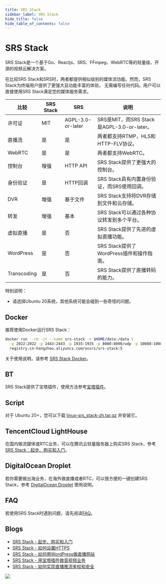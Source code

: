 ```yaml
---
title: SRS Stack
sidebar_label: SRS Stack
hide_title: false
hide_table_of_contents: false
---
```


# SRS Stack

SRS Stack是一个基于Go、Reactjs、SRS、FFmpeg、WebRTC等的轻量级、开源的视频云解决方案。

在比较SRS Stack和SRS时，两者都提供相似级别的媒体流功能。然而，SRS Stack为终端用户提供了更强大且功能丰富的体验，
无需编写任何代码。用户可以直接使用SRS Stack满足您的媒体服务需求。

| 比较       | SRS Stack | SRS      | 说明                            |
|----------|------|----------|-------------------------------|
| 许可证      | MIT | AGPL-3.0-or-later      | SRS是MIT，而SRS Stack是AGPL-3.0-or-later。          |
| 直播流      | 是    | 是        | 两者都支持RTMP，HLS和HTTP-FLV协议。     |
| WebRTC   | 是    | 是        | 两者都支持WebRTC。                  |
| 控制台      | 增强   | HTTP API | SRS Stack提供了更强大的控制台。          |
| 身份验证     | 是    | HTTP回调   | SRS Stack具有内置身份验证，而SRS使用回调。   |
| DVR      | 增强   | 基于文件     | SRS Stack支持将DVR存储到文件和云存储。     |
| 转发       | 增强   | 基本       | SRS Stack可以通过各种协议转发到多个平台。     |
| 虚拟直播     | 是    | 否        | SRS Stack提供了先进的虚拟直播功能。        |
| WordPress | 是    | 否        | SRS Stack提供了WordPress插件和操作指南。 |
| Transcoding | 是 | 否 | SRS Stack提供了直播转码的能力。|

特别说明：

* 请选择Ubuntu 20系统，其他系统可能会碰到一些奇怪的问题。

## Docker

推荐使用Docker运行SRS Stack：

```bash
docker run --rm -it --name srs-stack -v $HOME/data:/data \
  -p 2022:2022 -p 2443:2443 -p 1935:1935 -p 8000:8000/udp -p 10080:10080/udp \
  registry.cn-hangzhou.aliyuncs.com/ossrs/srs-stack:5
```

关于使用说明，请参考 [SRS Stack Docker](https://github.com/ossrs/srs-stack#usage)。

## BT

SRS Stack提供了宝塔插件，使用方法参考[宝塔插件](/blog/BT-aaPanel)。

## Script

对于 Ubuntu 20+，您可以下载 [linux-srs_stack-zh.tar.gz](https://github.com/ossrs/srs-stack/releases/latest/download/linux-srs_stack-zh.tar.gz) 
并安装它。

## TencentCloud LightHouse

在国内做流媒体或RTC业务，可以在腾讯云轻量服务器上购买SRS Stack，参考[SRS Stack：起步、购买和入门](/blog/SRS-Stack-Tutorial)。

## DigitalOcean Droplet

若你需要做出海业务，在海外做直播或者RTC，可以很方便的一键创建SRS Stack，参考 
[DigitalOcean Droplet](https://mp.weixin.qq.com/s/_GcJm15BGv1qbmHixPQAGQ) 使用说明。

## FAQ

若使用SRS Stack时遇到问题，请先阅读[FAQ](/faq-srs-stack)。

## Blogs

* [SRS Stack - 起步、购买和入门](/blog/SRS-Stack-Tutorial)
* [SRS Stack - 如何设置HTTPS](/blog/SRS-Stack-HTTPS)
* [SRS Stack - 如何用WordPress做直播网站](/blog/WordPress-Plugin)
* [SRS Stack - 用宝塔插件做音视频业务](/blog/BT-aaPanel)
* [SRS Stack - 如何实现直播推流鉴权和安全](/blog/Ensuring-Authentication-in-Live-Streaming-Publishing)

![](https://ossrs.net/gif/v1/sls.gif?site=ossrs.net&path=/lts/doc/zh/v5/getting-started-stack)


